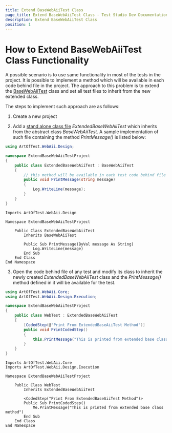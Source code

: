 ```yaml
---
title: Extend BaseWebAiiTest Class
page_title: Extend BaseWebAiiTest Class - Test Studio Dev Documentation
description: Extend BaseWebAiiTest Class
position: 1
---
```

# How to Extend BaseWebAiiTest Class Functionality

A possible scenario is to use same functionality in most of the tests in the project. It is possible to implement a method which will be available in each code behind file in the project. The approach to this problem is to extend the <a href="https://docs.telerik.com/teststudioapi/html/T_ArtOfTest_WebAii_Design_BaseWebAiiTest.htm" target="_blank">BaseWebAiiTest</a> class and set all test files to inherit from the new extended class.

The steps to implement such approach are as follows:

1. Create a new project

2. Add a <a href="/code-in-test/features-in-code#Custom-Code" target="_blank">stand alone class file</a> *ExtendedBaseWebAiiTest* which inherits from the abstract class *BaseWebAiiTest*. A sample implementation of such file containing the method *PrintMessage()* is listed below:

````C#
using ArtOfTest.WebAii.Design;

namespace ExtendBaseWebAiiTestProject
{
	public class ExtendedBaseWebAiiTest : BaseWebAiiTest
	{
		// this method will be available in each test code behind file coded step
		public void PrintMessage(string message)
		{
			Log.WriteLine(message);
		}
	}
}
````
````VB	
Imports ArtOfTest.WebAii.Design

Namespace ExtendBaseWebAiiTestProject

	Public Class ExtendedBaseWebAiiTest
		Inherits BaseWebAiiTest
		
		Public Sub PrintMessage(ByVal message As String)
			Log.WriteLine(message)
		End Sub
	End Class
End Namespace
````

3. Open the code behind file of any test and modify its class to inherit the newly created _ExtendedBaseWebAiiTest_ class and the _PrintMessage()_ method defined in it will be available for the test. 

````C#	
using ArtOfTest.WebAii.Core;
using ArtOfTest.WebAii.Design.Execution;

namespace ExtendBaseWebAiiTestProject
{
	public class WebTest : ExtendedBaseWebAiiTest
	{
		[CodedStep(@"Print From ExtendedBaseAiiTest Method")]
		public void PrintCodedStep()
		{
			this.PrintMessage("This is printed from extended base class method");
		}
	}
}
````
````VB	
Imports ArtOfTest.WebAii.Core
Imports ArtOfTest.WebAii.Design.Execution

Namespace ExtendBaseWebAiiTestProject

	Public Class WebTest
		Inherits ExtendedBaseWebAiiTest
		
		<CodedStep("Print From ExtendedBaseAiiTest Method")>
		Public Sub PrintCodedStep()
			Me.PrintMessage("This is printed from extended base class method")
		End Sub
	End Class
End Namespace
````

